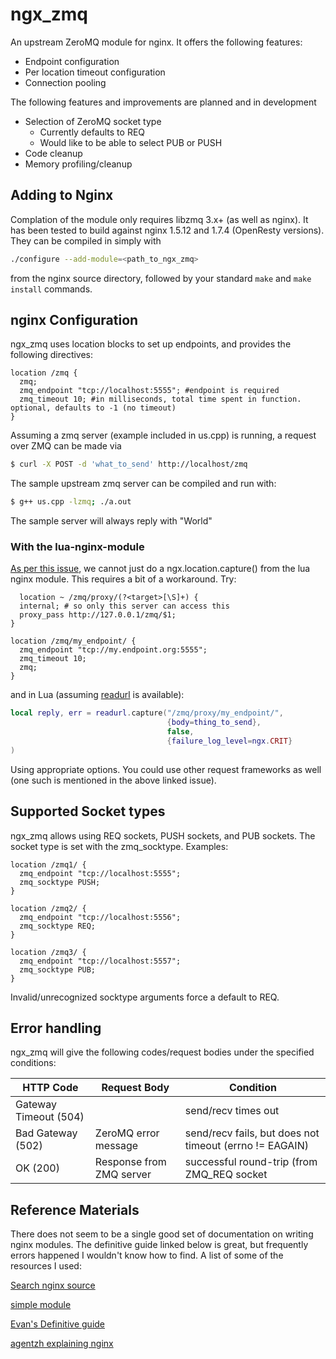 # ngx_zmq

An upstream ZeroMQ module for nginx.  It offers the following features:
* Endpoint configuration
* Per location timeout configuration
* Connection pooling

The following features and improvements are planned and in development
* Selection of ZeroMQ socket type
  * Currently defaults to REQ
  * Would like to be able to select PUB or PUSH
* Code cleanup
* Memory profiling/cleanup

## Adding to Nginx
Complation of the module only requires libzmq 3.x+ (as well as nginx).  It has been tested to build against nginx 1.5.12 and 1.7.4 (OpenResty versions). They can be compiled in simply with
```bash
./configure --add-module=<path_to_ngx_zmq>
``` 
from the nginx source directory, followed by your standard `make` and `make install` commands.


## nginx Configuration
ngx_zmq uses location blocks to set up endpoints, and provides the following directives:
```nginx
location /zmq {
  zmq;
  zmq_endpoint "tcp://localhost:5555"; #endpoint is required
  zmq_timeout 10; #in milliseconds, total time spent in function. optional, defaults to -1 (no timeout)
}
```
Assuming a zmq server (example included in us.cpp) is running, a request over ZMQ can be made via
```bash
$ curl -X POST -d 'what_to_send' http://localhost/zmq
```

The sample upstream zmq server can be compiled and run with:
```bash
$ g++ us.cpp -lzmq; ./a.out
```
The sample server will always reply with "World"

### With the lua-nginx-module
[As per this issue](https://github.com/openresty/lua-nginx-module/issues/415), we cannot just do a ngx.location.capture() from the lua nginx module.  This requires a bit of a workaround.  Try:
```nginx
  location ~ /zmq/proxy/(?<target>[\S]+) {
  internal; # so only this server can access this
  proxy_pass http://127.0.0.1/zmq/$1;
}

location /zmq/my_endpoint/ {
  zmq_endpoint "tcp://my.endpoint.org:5555";
  zmq_timeout 10;
  zmq;
}
```
and in Lua (assuming [readurl](https://github.com/jamesmarlowe/lua-resty-readurl) is available):
```lua
local reply, err = readurl.capture("/zmq/proxy/my_endpoint/",
                                   {body=thing_to_send},
                                   false,
                                   {failure_log_level=ngx.CRIT}
)
```
Using appropriate options.  You could use other request frameworks as well (one such is mentioned in the above linked issue).

## Supported Socket types
ngx_zmq allows using REQ sockets, PUSH sockets, and PUB sockets.  The socket type is set with the zmq_socktype.  Examples:
```nginx
location /zmq1/ {
  zmq_endpoint "tcp://localhost:5555";
  zmq_socktype PUSH;
}

location /zmq2/ {
  zmq_endpoint "tcp://localhost:5556";
  zmq_socktype REQ;
}

location /zmq3/ {
  zmq_endpoint "tcp://localhost:5557";
  zmq_socktype PUB;
}
```

Invalid/unrecognized socktype arguments force a default to REQ.

## Error handling
ngx_zmq will give the following codes/request bodies under the specified conditions:

| HTTP Code | Request Body | Condition|
|-----------|--------------|----------|
| Gateway Timeout (504) | <empty> | send/recv times out|
| Bad Gateway (502) | ZeroMQ error message | send/recv fails, but does not timeout (errno != EAGAIN)|
| OK (200) | Response from ZMQ server | successful round-trip (from ZMQ_REQ socket|

## Reference Materials
There does not seem to be a single good set of documentation on writing nginx modules.  The definitive guide linked below is great, but frequently errors happened I wouldn't know how to find.  A list of some of the resources I used:

[Search nginx source](http://lxr.nginx.org/ident)

[simple module](http://www.nginxguts.com/2011/01/how-to-return-a-simple-page/)

[Evan's Definitive guide](http://www.evanmiller.org/nginx-modules-guide.html)

[agentzh explaining nginx](http://openresty.org/download/agentzh-nginx-tutorials-en.html)
